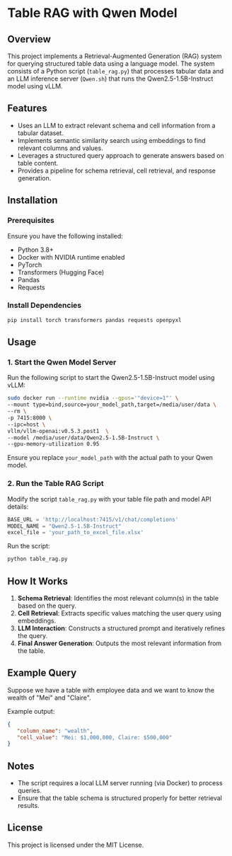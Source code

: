 # Table RAG with Qwen Model

## Overview
This project implements a Retrieval-Augmented Generation (RAG) system for querying structured table data using a language model. The system consists of a Python script (`table_rag.py`) that processes tabular data and an LLM inference server (`Qwen.sh`) that runs the Qwen2.5-1.5B-Instruct model using vLLM.

## Features
- Uses an LLM to extract relevant schema and cell information from a tabular dataset.
- Implements semantic similarity search using embeddings to find relevant columns and values.
- Leverages a structured query approach to generate answers based on table content.
- Provides a pipeline for schema retrieval, cell retrieval, and response generation.

## Installation
### Prerequisites
Ensure you have the following installed:
- Python 3.8+
- Docker with NVIDIA runtime enabled
- PyTorch
- Transformers (Hugging Face)
- Pandas
- Requests

### Install Dependencies
```bash
pip install torch transformers pandas requests openpyxl
```

## Usage

### 1. Start the Qwen Model Server
Run the following script to start the Qwen2.5-1.5B-Instruct model using vLLM:

```bash
sudo docker run --runtime nvidia --gpus='"device=1"' \
--mount type=bind,source=your_model_path,target=/media/user/data \
--rm \
-p 7415:8000 \
--ipc=host \
vllm/vllm-openai:v0.5.3.post1  \
--model /media/user/data/Qwen2.5-1.5B-Instruct \
--gpu-memory-utilization 0.95
```

Ensure you replace `your_model_path` with the actual path to your Qwen model.

### 2. Run the Table RAG Script
Modify the script `table_rag.py` with your table file path and model API details:

```python
BASE_URL = 'http://localhost:7415/v1/chat/completions'
MODEL_NAME = "Qwen2.5-1.5B-Instruct"
excel_file = 'your_path_to_excel_file.xlsx'
```

Run the script:
```bash
python table_rag.py
```

## How It Works
1. **Schema Retrieval**: Identifies the most relevant column(s) in the table based on the query.
2. **Cell Retrieval**: Extracts specific values matching the user query using embeddings.
3. **LLM Interaction**: Constructs a structured prompt and iteratively refines the query.
4. **Final Answer Generation**: Outputs the most relevant information from the table.

## Example Query
Suppose we have a table with employee data and we want to know the wealth of "Mei" and "Claire".

Example output:
```json
{
   "column_name": "wealth",
   "cell_value": "Mei: $1,000,000, Claire: $500,000"
}
```

## Notes
- The script requires a local LLM server running (via Docker) to process queries.
- Ensure that the table schema is structured properly for better retrieval results.

## License
This project is licensed under the MIT License.

